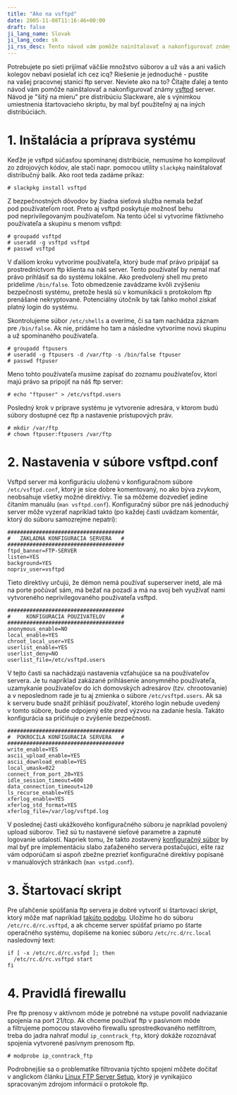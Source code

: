 ```yaml
---
title: "Ako na vsftpd"
date: 2005-11-08T11:16:46+00:00
draft: false
ji_lang_name: Slovak
ji_lang_code: sk
ji_rss_desc: Tento návod vám pomôže nainštalovať a nakonfigurovať známy vsftpd server.
---
```


Potrebujete po sieti prijímať väčšie množstvo súborov a už vás a ani vašich kolegov nebaví posielať ich cez icq? 
Riešenie je jednoduché - pustite na vašej pracovnej stanici ftp server. 
Neviete ako na to? 
Čítajte ďalej a tento návod vám pomôže nainštalovať a nakonfigurovať známy [vsftpd][1] server. 
Návod je "šitý na mieru" pre distribúciu Slackware, ale s výnimkou umiestnenia štartovacieho skriptu, by mal byť použiteľný aj na iných distribúciách.

# 1. Inštalácia a príprava systému

Keďže je vsftpd súčasťou spomínanej distribúcie, nemusíme ho kompilovať zo zdrojových kódov, ale stačí napr. pomocou utility `slackpkg` nainštalovať distribučný balík. 
Ako root teda zadáme príkaz:

```
# slackpkg install vsftpd
```

Z bezpečnostných dôvodov by žiadna sieťová služba nemala bežať pod používateľom root. 
Preto aj vsftpd poskytuje možnosť behu pod neprivilegovaným používateľom. 
Na tento účel si vytvoríme fiktívneho používateľa a skupinu s menom vsftpd:

```
# groupadd vsftpd
# useradd -g vsftpd vsftpd
# passwd vsftpd
```

V ďalšom kroku vytvoríme používateľa, ktorý bude mať právo pripájať sa prostredníctvom ftp klienta na náš server. 
Tento používateľ by nemal mať právo prihlásiť sa do systému lokálne. 
Ako predvolený shell mu preto pridelíme `/bin/false`. 
Toto obmedzenie zavádzame kvôli zvýšeniu bezpečnosti systému, pretože heslá sú v komunikácii s protokolom ftp prenášané nekryptované. 
Potenciálny útočník by tak ľahko mohol získať platný login do systému.

Skontrolujeme súbor `/etc/shells` a overíme, či sa tam nachádza záznam pre `/bin/false`. 
Ak nie, pridáme ho tam a následne vytvoríme novú skupinu a už spomínaného používateľa.

```
# groupadd ftpusers
# useradd -g ftpusers -d /var/ftp -s /bin/false ftpuser
# passwd ftpuser
```

Meno tohto používateľa musíme zapísať do zoznamu používateľov, ktorí majú právo sa pripojiť na náš ftp server:

```
# echo "ftpuser" > /etc/vsftpd.users
```

Posledný krok v príprave systému je vytvorenie adresára, v ktorom budú súbory dostupné cez ftp a nastavenie prístupových práv.

```
# mkdir /var/ftp
# chown ftpuser:ftpusers /var/ftp
```

# 2. Nastavenia v súbore vsftpd.conf

Vsftpd server má konfiguráciu uloženú v konfiguračnom súbore `/etc/vsftpd.conf`, ktorý je síce dobre komentovaný, no ako býva zvykom, neobsahuje všetky možné direktívy. 
Tie sa môžeme dozvedieť jedine čítaním manuálu (`man vsftpd.conf`). 
Konfiguračný súbor pre náš jednoduchý server môže vyzerať napríklad takto (po každej časti uvádzam komentár, ktorý do súboru samozrejme nepatrí):

```
#####################################
#   ZAKLADNA KONFIGURACIA SERVERA   #
#####################################
ftpd_banner=FTP-SERVER
listen=YES
background=YES
nopriv_user=vsftpd
```

Tieto direktívy určujú, že démon nemá používať superserver inetd, ale má na porte počúvať sám, má bežať na pozadí a má na svoj beh využívať nami vytvoreného neprivilegovaného používateľa vsftpd.

```
#####################################
#     KONFIGURACIA POUZIVATELOV     #
#####################################
anonymous_enable=NO
local_enable=YES
chroot_local_user=YES
userlist_enable=YES
userlist_deny=NO
userlist_file=/etc/vsftpd.users
```

V tejto časti sa nachádzajú nastavenia vzťahujúce sa na používateľov servera. 
Je tu napríklad zakázané prihlásenie anonymného používateľa, uzamykanie používateľov do ich domovských adresárov (tzv. chrootovanie) a v neposlednom rade je tu aj zmienka o súbore `/etc/vsftpd.users`. 
Ak sa k serveru bude snažiť prihlásiť používateľ, ktorého login nebude uvedený v tomto súbore, bude odpojený ešte pred výzvou na zadanie hesla. 
Takáto konfigurácia sa pričiňuje o zvýšenie bezpečnosti.

```
#####################################
#  POKROCILA KONFIGURACIA SERVERA   #
#####################################
write_enable=YES
ascii_upload_enable=YES
ascii_download_enable=YES
local_umask=022
connect_from_port_20=YES
idle_session_timeout=600
data_connection_timeout=120
ls_recurse_enable=YES
xferlog_enable=YES
xferlog_std_format=YES
xferlog_file=/var/log/vsftpd.log
```

V poslednej časti ukážkového konfiguračného súboru je napríklad povolený upload súborov. 
Tiež sú tu nastavené sieťové parametre a zapnuté logovanie udalostí. 
Napriek tomu, že takto zostavený [konfiguračný súbor][2] by mal byť pre implementáciu slabo zaťaženého servera postačujúci, ešte raz vám odporúčam si aspoň zbežne prezrieť konfiguračné direktívy popísané v manuálových stránkach (`man vstpd.conf`).

# 3. Štartovací skript

Pre uľahčenie spúšťania ftp servera je dobré vytvoriť si štartovací skript, ktorý môže mať napríklad [takúto podobu][3]. 
Uložíme ho do súboru `/etc/rc.d/rc.vsftpd`, a ak chceme server spúšťať priamo po štarte operačného systému, dopíšeme na koniec súboru `/etc/rc.d/rc.local` nasledovný text:

```
if [ -x /etc/rc.d/rc.vsfpd ]; then
  /etc/rc.d/rc.vsftpd start
fi
```

# 4. Pravidlá firewallu

Pre ftp prenosy v aktívnom móde je potrebné na vstupe povoliť nadviazanie spojenia na port 21/tcp. 
Ak chceme používať ftp v pasívnom móde a filtrujeme pomocou stavového firewallu sprostredkovaného netfiltrom, treba do jadra nahrať modul `ip_conntrack_ftp`, ktorý dokáže rozoznávať spojenia vytvorené pasívnym prenosom ftp.

```
# modprobe ip_conntrack_ftp
```

Podrobnejšie sa o problematike filtrovania týchto spojení môžete dočítať v anglickom článku [Linux FTP Server Setup][4], ktorý je vynikajúco spracovaným zdrojom informácií o protokole ftp.

[1]: http://vsftpd.beasts.org/
[2]: vsftpd.conf
[3]: rc.vsftpd
[4]: http://www.linuxhomenetworking.com/wiki/index.php/Quick_HOWTO_:_Ch15_:_Linux_FTP_Server_Setup